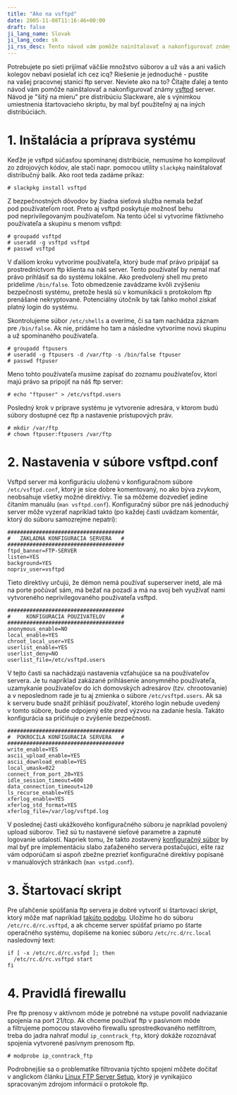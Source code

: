 ```yaml
---
title: "Ako na vsftpd"
date: 2005-11-08T11:16:46+00:00
draft: false
ji_lang_name: Slovak
ji_lang_code: sk
ji_rss_desc: Tento návod vám pomôže nainštalovať a nakonfigurovať známy vsftpd server.
---
```


Potrebujete po sieti prijímať väčšie množstvo súborov a už vás a ani vašich kolegov nebaví posielať ich cez icq? 
Riešenie je jednoduché - pustite na vašej pracovnej stanici ftp server. 
Neviete ako na to? 
Čítajte ďalej a tento návod vám pomôže nainštalovať a nakonfigurovať známy [vsftpd][1] server. 
Návod je "šitý na mieru" pre distribúciu Slackware, ale s výnimkou umiestnenia štartovacieho skriptu, by mal byť použiteľný aj na iných distribúciách.

# 1. Inštalácia a príprava systému

Keďže je vsftpd súčasťou spomínanej distribúcie, nemusíme ho kompilovať zo zdrojových kódov, ale stačí napr. pomocou utility `slackpkg` nainštalovať distribučný balík. 
Ako root teda zadáme príkaz:

```
# slackpkg install vsftpd
```

Z bezpečnostných dôvodov by žiadna sieťová služba nemala bežať pod používateľom root. 
Preto aj vsftpd poskytuje možnosť behu pod neprivilegovaným používateľom. 
Na tento účel si vytvoríme fiktívneho používateľa a skupinu s menom vsftpd:

```
# groupadd vsftpd
# useradd -g vsftpd vsftpd
# passwd vsftpd
```

V ďalšom kroku vytvoríme používateľa, ktorý bude mať právo pripájať sa prostredníctvom ftp klienta na náš server. 
Tento používateľ by nemal mať právo prihlásiť sa do systému lokálne. 
Ako predvolený shell mu preto pridelíme `/bin/false`. 
Toto obmedzenie zavádzame kvôli zvýšeniu bezpečnosti systému, pretože heslá sú v komunikácii s protokolom ftp prenášané nekryptované. 
Potenciálny útočník by tak ľahko mohol získať platný login do systému.

Skontrolujeme súbor `/etc/shells` a overíme, či sa tam nachádza záznam pre `/bin/false`. 
Ak nie, pridáme ho tam a následne vytvoríme novú skupinu a už spomínaného používateľa.

```
# groupadd ftpusers
# useradd -g ftpusers -d /var/ftp -s /bin/false ftpuser
# passwd ftpuser
```

Meno tohto používateľa musíme zapísať do zoznamu používateľov, ktorí majú právo sa pripojiť na náš ftp server:

```
# echo "ftpuser" > /etc/vsftpd.users
```

Posledný krok v príprave systému je vytvorenie adresára, v ktorom budú súbory dostupné cez ftp a nastavenie prístupových práv.

```
# mkdir /var/ftp
# chown ftpuser:ftpusers /var/ftp
```

# 2. Nastavenia v súbore vsftpd.conf

Vsftpd server má konfiguráciu uloženú v konfiguračnom súbore `/etc/vsftpd.conf`, ktorý je síce dobre komentovaný, no ako býva zvykom, neobsahuje všetky možné direktívy. 
Tie sa môžeme dozvedieť jedine čítaním manuálu (`man vsftpd.conf`). 
Konfiguračný súbor pre náš jednoduchý server môže vyzerať napríklad takto (po každej časti uvádzam komentár, ktorý do súboru samozrejme nepatrí):

```
#####################################
#   ZAKLADNA KONFIGURACIA SERVERA   #
#####################################
ftpd_banner=FTP-SERVER
listen=YES
background=YES
nopriv_user=vsftpd
```

Tieto direktívy určujú, že démon nemá používať superserver inetd, ale má na porte počúvať sám, má bežať na pozadí a má na svoj beh využívať nami vytvoreného neprivilegovaného používateľa vsftpd.

```
#####################################
#     KONFIGURACIA POUZIVATELOV     #
#####################################
anonymous_enable=NO
local_enable=YES
chroot_local_user=YES
userlist_enable=YES
userlist_deny=NO
userlist_file=/etc/vsftpd.users
```

V tejto časti sa nachádzajú nastavenia vzťahujúce sa na používateľov servera. 
Je tu napríklad zakázané prihlásenie anonymného používateľa, uzamykanie používateľov do ich domovských adresárov (tzv. chrootovanie) a v neposlednom rade je tu aj zmienka o súbore `/etc/vsftpd.users`. 
Ak sa k serveru bude snažiť prihlásiť používateľ, ktorého login nebude uvedený v tomto súbore, bude odpojený ešte pred výzvou na zadanie hesla. 
Takáto konfigurácia sa pričiňuje o zvýšenie bezpečnosti.

```
#####################################
#  POKROCILA KONFIGURACIA SERVERA   #
#####################################
write_enable=YES
ascii_upload_enable=YES
ascii_download_enable=YES
local_umask=022
connect_from_port_20=YES
idle_session_timeout=600
data_connection_timeout=120
ls_recurse_enable=YES
xferlog_enable=YES
xferlog_std_format=YES
xferlog_file=/var/log/vsftpd.log
```

V poslednej časti ukážkového konfiguračného súboru je napríklad povolený upload súborov. 
Tiež sú tu nastavené sieťové parametre a zapnuté logovanie udalostí. 
Napriek tomu, že takto zostavený [konfiguračný súbor][2] by mal byť pre implementáciu slabo zaťaženého servera postačujúci, ešte raz vám odporúčam si aspoň zbežne prezrieť konfiguračné direktívy popísané v manuálových stránkach (`man vstpd.conf`).

# 3. Štartovací skript

Pre uľahčenie spúšťania ftp servera je dobré vytvoriť si štartovací skript, ktorý môže mať napríklad [takúto podobu][3]. 
Uložíme ho do súboru `/etc/rc.d/rc.vsftpd`, a ak chceme server spúšťať priamo po štarte operačného systému, dopíšeme na koniec súboru `/etc/rc.d/rc.local` nasledovný text:

```
if [ -x /etc/rc.d/rc.vsfpd ]; then
  /etc/rc.d/rc.vsftpd start
fi
```

# 4. Pravidlá firewallu

Pre ftp prenosy v aktívnom móde je potrebné na vstupe povoliť nadviazanie spojenia na port 21/tcp. 
Ak chceme používať ftp v pasívnom móde a filtrujeme pomocou stavového firewallu sprostredkovaného netfiltrom, treba do jadra nahrať modul `ip_conntrack_ftp`, ktorý dokáže rozoznávať spojenia vytvorené pasívnym prenosom ftp.

```
# modprobe ip_conntrack_ftp
```

Podrobnejšie sa o problematike filtrovania týchto spojení môžete dočítať v anglickom článku [Linux FTP Server Setup][4], ktorý je vynikajúco spracovaným zdrojom informácií o protokole ftp.

[1]: http://vsftpd.beasts.org/
[2]: vsftpd.conf
[3]: rc.vsftpd
[4]: http://www.linuxhomenetworking.com/wiki/index.php/Quick_HOWTO_:_Ch15_:_Linux_FTP_Server_Setup